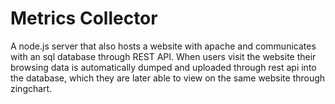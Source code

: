 # Metrics Collector

A node.js server that also hosts a website with apache and communicates with an sql database through REST API. When users visit the website their browsing data is automatically dumped and uploaded through rest api into the database, which they are later able to view on the same website through zingchart. 
